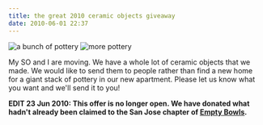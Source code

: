 ```yaml
---
title: the great 2010 ceramic objects giveaway
date: 2010-06-01 22:37
---
```


![a bunch of pottery](/ceramics/the-great-2010-ceramic-objects-giveaway/one.jpg)
![more pottery](/ceramics/the-great-2010-ceramic-objects-giveaway/two.jpg)

My SO and I are moving. We have a whole lot of ceramic objects that we
made. We would like to send them to people rather than find a new home
for a giant stack of pottery in our new apartment. Please let us know
what you want and we'll send it to you!

**EDIT 23 Jun 2010: This offer is no longer open. We have donated
what hadn't already been claimed to the San Jose chapter of [Empty
Bowls](https://emptybowls.com/).**
